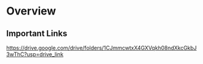 # Overview


## Important Links
https://drive.google.com/drive/folders/1CJmmcwtxX4GXVqkh08ndXkcGkbJ3wThC?usp=drive_link
